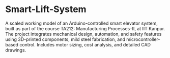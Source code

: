 # Smart-Lift-System

A scaled working model of an Arduino-controlled smart elevator system, built as part of the course TA212: Manufacturing Processes–II, at IIT Kanpur. The project integrates mechanical design, automation, and safety features using 3D-printed components, mild steel fabrication, and microcontroller-based control. Includes motor sizing, cost analysis, and detailed CAD drawings.
